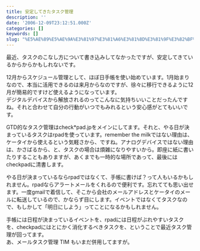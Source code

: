 ```yaml
---
title: 安定してきたタスク管理
description: ''
date: '2006-12-09T23:12:51.000Z'
categories: []
keywords: []
slug: "%E5%AE%89%E5%AE%9A%E3%81%97%E3%81%A6%E3%81%8D%E3%81%9F%E3%82%BF%E3%82%B9%E3%82%AF%E7%AE%A1%E7%90%86"
---
```

最近、タスクのこなし方について書き込みしてなかったですが、安定してきているからからかもしれないです。

12月からスケジュール管理として、ほぼ日手帳を使い始めています。1月始まりなので、本当に活用できるのは来月からなのですが、徐々に移行できるように12月が簡易的ですけど使えるようになっています。  
デジタルデバイスから解放されるのってこんなに気持ちいいことだったんですね。それと合わせて自分の行動がいつでもみれるという安心感がとてもいいです。

GTD的なタスク管理はcheck\*pad.jpをメインにしてます。それと、やる日が決まっているタスクはrpadを使っています。remember the milkではない理由は、ケータイから使えるという気軽さから、ですね。アナログデバイスではない理由は、かさばるから、と、タスクの場合は煩雑になりやすいから。即座に紙に書いたりすることもありますが、あくまでも一時的な場所であって、最後にはcheckpadに清書します。

やる日が決まっているならrpadではなくて、手帳に書けば？って人もいるかもしれません。rpadならアラートメールをくれるので便利です。忘れてても思い出せます。一度gmailで着信して、そこから会社のメールアドレスとケータイのメールに転送しているので、かならず目にします。イベントではなくてタスクなので、もしかして「明日にしよう」ってことになるかもしれません。

手帳には日程が決まっているイベントを、rpadには日程がぶれやすいタスクを、checkpadにはとにかく消化するべきタスクを、ということで最近タスク管理が回ってます。  
あ、メールタスク管理 TIM もいまだ併用してますが。